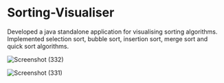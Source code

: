# Sorting-Visualiser
Developed a java standalone application for visualising sorting algorithms. Implemented selection sort, bubble sort, insertion sort, merge sort and quick sort algorithms.

![Screenshot (332)](https://user-images.githubusercontent.com/63703601/93195381-d32eb580-f766-11ea-9092-d61996ecab82.png)

![Screenshot (331)](https://user-images.githubusercontent.com/63703601/93195372-d1fd8880-f766-11ea-82e7-5cdaaf1a9ff0.png)

